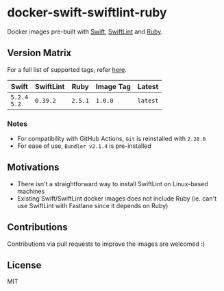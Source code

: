 # docker-swift-swiftlint-ruby
Docker images pre-built with [Swift](https://hub.docker.com/_/swift), [SwiftLint](https://github.com/realm/SwiftLint) and [Ruby](https://hub.docker.com/_/ruby).

## Version Matrix
For a full list of supported tags, refer [here](https://hub.docker.com/r/zaimramlan/swift-swiftlint-ruby/tags).

| Swift            | SwiftLint | Ruby    | Image Tag | Latest   |
|------------------|-----------|---------|-----------|----------|
| `5.2.4`<br>`5.2` | `0.39.2`  | `2.5.1` | `1.0.0`   | `latest` |

### Notes
- For compatibility with GitHub Actions, `Git` is reinstalled with `2.28.0`
- For ease of use, `Bundler v2.1.4` is pre-installed

## Motivations
- There isn't a straightforward way to install SwiftLint on Linux-based machines
- Existing Swift/SwiftLint docker images does not include Ruby (ie. can't use SwiftLint with Fastlane since it depends on Ruby)

## Contributions
Contributions via pull requests to improve the images are welcomed :)

## License
MIT
